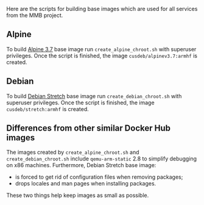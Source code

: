 Here are the scripts for building base images which are used for all services from the MMB project. 

## Alpine

To build [Alpine 3.7](https://alpinelinux.org/posts/Alpine-3.7.0-released.html) base image run `create_alpine_chroot.sh` with superuser privileges. Once the script is finished, the image `cusdeb/alpinev3.7:armhf` is created.

## Debian

To build [Debian Stretch](https://wiki.debian.org/DebianStretch) base image run `create_debian_chroot.sh` with superuser privileges. Once the script is finished, the image `cusdeb/stretch:armhf` is created.

## Differences from other similar Docker Hub images

The images created by `create_alpine_chroot.sh` and `create_debian_chroot.sh` include `qemu-arm-static` 2.8 to simplify debugging on x86 machines. Furthermore, Debian Stretch base image:
* is forced to get rid of configuration files when removing packages;
* drops locales and man pages when installing packages.

These two things help keep images as small as possible.
